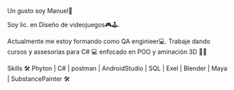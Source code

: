 Un gusto soy Manuel👋

Soy lic. en Diseño de videojuegos🎮🕹.

Actualmente me estoy formando como QA enginieer💻.
Trabaje dando cursos y assesorias para C# 💻 enfocado en POO y aminación 3D 👯‍♂️

Skills 🛠 Phyton | C# | postman | AndroidStudio | SQL | Exel | Blender | Maya | SubstancePainter 🛠
